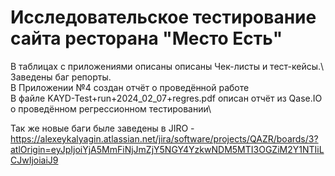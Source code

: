 # Исследовательское тестирование сайта ресторана "Место Есть"

В таблицах с приложениями описаны описаны Чек-листы и тест-кейсы.\ Заведены баг репорты.\
В Приложении №4 создан отчёт о проведённой работе\
В файле KAYD-Test+run+2024_02_07+regres.pdf опиcан отчёт из Qase.IO о проведённом регрессионном тестировании\ 

Так же новые баги быле заведены в JIRO - https://alexeykalyagin.atlassian.net/jira/software/projects/QAZR/boards/3?atlOrigin=eyJpIjoiYjA5MmFiNjJmZjY5NGY4YzkwNDM5MTI3OGZiM2Y1NTIiLCJwIjoiaiJ9
